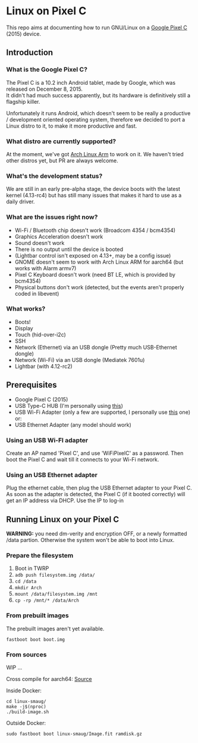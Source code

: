 # Linux on Pixel C
This repo aims at documenting how to run GNU/Linux on a [Google Pixel C](https://en.wikipedia.org/wiki/Pixel_C) (2015) device.

## Introduction
### What is the Google Pixel C?
The Pixel C is a 10.2 inch Android tablet, made by Google, which was released on December 8, 2015.  
It didn't had much success apparently, but its hardware is definitively still a flagship killer.  
  
Unfortunately it runs Android, which doesn't seem to be really a productive / development oriented operating system, therefore we decided to port a Linux distro to it, to make it more productive and fast.

### What distro are currently supported?
At the moment, we've got [Arch Linux Arm](http://archlinuxarm.org/) to work on it. We haven't tried other distros yet, but PR are always welcome.

### What's the development status?
We are still in an early pre-alpha stage, the device boots with the latest kernel (4.13-rc4) but has still many issues that makes it hard to use as a daily driver.

### What are the issues right now?

 - Wi-Fi / Bluetooth chip doesn't work (Broadcom 4354 / bcm4354)
 - Graphics Acceleration doesn't work
 - Sound doesn't work
 - There is no output until the device is booted
 - (Lightbar control isn't exposed on 4.13+, may be a config issue)
 - GNOME doesn't seem to work with Arch Linux ARM for aarch64 (but works with Alarm armv7)
 - Pixel C Keyboard doesn't work (need BT LE, which is provided by bcm4354)
 - Physical buttons don't work (detected, but the events aren't properly coded in libevent)

### What works?
 - Boots!
 - Display
 - Touch (hid-over-i2c)
 - SSH
 - Network (Ethernet) via an USB dongle (Pretty much USB-Ethernet dongle)
 - Network (Wi-Fi) via an USB dongle (Mediatek 7601u)
 - Lightbar (with 4.12-rc2)

## Prerequisites

 - Google Pixel C (2015)
 - USB Type-C HUB (I'm personally using [this](https://www.amazon.com/HooToo-Adapter-Charging-MacBook-Chromebook/dp/B01K7C53K2))
 - USB Wi-Fi Adapter (only a few are supported, I personally use [this](http://www.ebay.com/itm/150Mbps-Mini-USB-WiFi-Wireless-Adapter-Dongle-Network-LAN-Card-802-11n-g-b-PC-/252404008603) one) or: 
 - USB Ethernet Adapter (any model should work)

### Using an USB Wi-FI adapter
Create an AP named 'Pixel C', and use 'WiFiPixelC' as a password. Then boot the Pixel C and wait till it connects to your Wi-Fi network.

### Using an USB Ethernet adapter
Plug the ethernet cable, then plug the USB Ethernet adapter to your Pixel C. As soon as the adapter is detected, the Pixel C (if it booted correctly) will get an IP address via DHCP.
Use the IP to log-in

## Running Linux on your Pixel C

**WARNING:** you need dm-verity and encryption OFF, or a newly formatted /data partion. Otherwise the system won't be able to boot into Linux.

### Prepare the filesystem

1. Boot in TWRP
2. `adb push filesystem.img /data/`
3. `cd /data`
4. `mkdir Arch`
5. `mount /data/filesystem.img /mnt`
6. `cp -rp /mnt/* /data/Arch`

### From prebuilt images
The prebuilt images aren't yet available.
```
fastboot boot boot.img
```

### From sources
WIP
...

Cross compile for aarch64:
[Source](https://github.com/denysvitali/linux-smaug)
 
Inside Docker:
```
cd linux-smaug/
make -j$(nproc)
./build-image.sh
```

Outside Docker:
```
sudo fastboot boot linux-smaug/Image.fit ramdisk.gz
```

